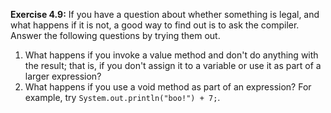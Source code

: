 **Exercise 4.9:**
If you have a question about whether something is legal, and what happens if it is not, a good way to find out is to ask the compiler. Answer the following questions by trying them out.



1. What happens if you invoke a value method and don't do anything with the result; that is, if you don't assign it to a variable or use it as part of a larger expression?
1. What happens if you use a void method as part of an expression? For example, try `System.out.println("boo!") + 7;`.